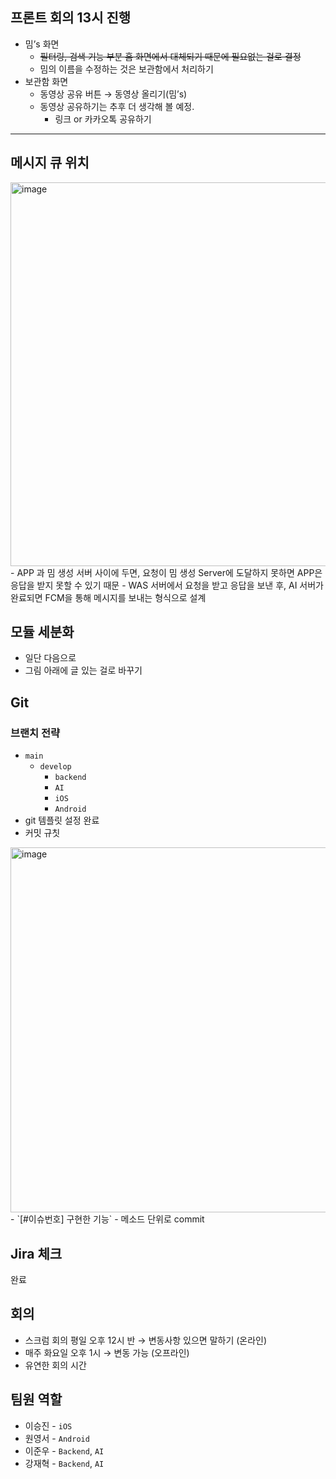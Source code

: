 ## 프론트 회의 13시 진행

- 밈’s 화면
    - ~~필터링, 검색 기능 부분 홈 화면에서 대체되기 때문에 필요없는 걸로 결정~~
    - 밈의 이름을 수정하는 것은 보관함에서 처리하기
- 보관함 화면
    - 동영상 공유 버튼 → 동영상 올리기(밈’s)
    - 동영상 공유하기는 추후 더 생각해 볼 예정.
        - 링크 or 카카오톡 공유하기

---

## 메시지 큐 위치
<img width="614" alt="image" src="https://github.com/tukcomCD2024/SnowBall/assets/116789976/e0608e33-19ba-4824-b210-ad4ee4334846">
- APP 과 밈 생성 서버 사이에 두면, 요청이 밈 생성 Server에 도달하지 못하면 APP은 응답을 받지 못할 수 있기 때문
- WAS 서버에서 요청을 받고 응답을 보낸 후, AI 서버가 완료되면 FCM을 통해 메시지를 보내는 형식으로 설계

## 모듈 세분화

- 일단 다음으로
- 그림 아래에 글 있는 걸로 바꾸기

## Git

### 브랜치 전략

- `main`
    - `develop`
        - `backend`
        - `AI`
        - `iOS`
        - `Android`
- git 템플릿 설정 완료
- 커밋 규칫
<img width="584" alt="image" src="https://github.com/tukcomCD2024/SnowBall/assets/116789976/9911b7a8-c86b-4933-98dc-0b4991249ce0">
    - `[#이슈번호] 구현한 기능`
    - 메소드 단위로 commit

## Jira 체크

완료

## 회의

- 스크럼 회의 평일 오후 12시 반 → 변동사항 있으면 말하기 (온라인)
- 매주 화요일 오후 1시 → 변동 가능 (오프라인)
- 유연한 회의 시간

## 팀원 역할

- 이승진 - `iOS`
- 원영서 - `Android`
- 이준우 - `Backend`, `AI`
- 강재혁 - `Backend`, `AI`
